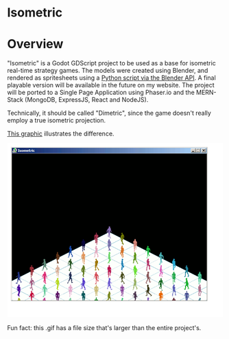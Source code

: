 # Isometric

<h1>Overview</h1>
"Isometric" is a Godot GDScript project to be used as a base for isometric real-time strategy games.
The models were created using Blender, and rendered as spritesheets using a <a href="https://github.com/PaulBenMarsh/BlenderAPI-IsometricSpritesheet">Python script via the Blender API</a>.
A final playable version will be available in the future on my website.
The project will be ported to a Single Page Application using Phaser.io and the MERN-Stack (MongoDB, ExpressJS, React and NodeJS).

Technically, it should be called "Dimetric", since the game doesn't really employ a true isometric projection.

<a href="https://i.stack.imgur.com/vmE2V.png">This graphic</a> illustrates the difference.

<p align="center">
<img src="https://github.com/PaulBenMarsh/Isometric/blob/master/screenshots/loop.gif?raw=true">
</p>

Fun fact: this .gif has a file size that's larger than the entire project's.

